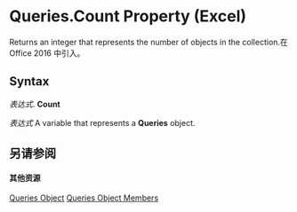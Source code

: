 
# Queries.Count Property (Excel)

Returns an integer that represents the number of objects in the collection.在 Office 2016 中引入。


## Syntax

 _表达式_. **Count**

 _表达式_ A variable that represents a **Queries** object.


## 另请参阅


#### 其他资源


[Queries Object](3c16b2f6-8189-352a-4c4e-513bdb9c01d5.md)
[Queries Object Members](http://msdn.microsoft.com/library/115ddd43-ee03-f057-60a0-58841af95957%28Office.15%29.aspx)